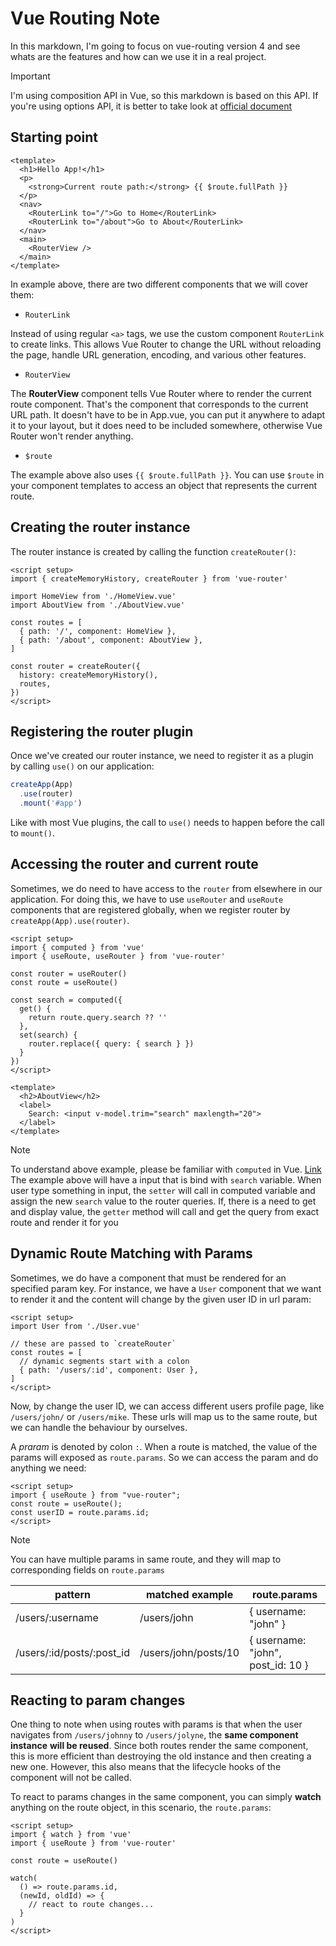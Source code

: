 # Vue Routing Note

In this markdown, I'm going to focus on vue-routing version 4 and see whats are the features and how can we use it in a real project.

> [!IMPORTANT]
> I'm using composition API in Vue, so this markdown is based on this API. If you're using options API, it is better to take look at [official document](https://router.vuejs.org/guide/)

## Starting point

```vue
<template>
  <h1>Hello App!</h1>
  <p>
    <strong>Current route path:</strong> {{ $route.fullPath }}
  </p>
  <nav>
    <RouterLink to="/">Go to Home</RouterLink>
    <RouterLink to="/about">Go to About</RouterLink>
  </nav>
  <main>
    <RouterView />
  </main>
</template>
```

In example above, there are two different components that we will cover them:

- `RouterLink`

Instead of using regular `<a>` tags, we use the custom component `RouterLink` to create links. This allows Vue Router to change the URL without reloading the page, handle URL generation, encoding, and various other features.

- `RouterView`

The **RouterView** component tells Vue Router where to render the current route component. That's the component that corresponds to the current URL path. It doesn't have to be in App.vue, you can put it anywhere to adapt it to your layout, but it does need to be included somewhere, otherwise Vue Router won't render anything.

- `$route`

The example above also uses `{{ $route.fullPath }}`. You can use `$route` in your component templates to access an object that represents the current route.

## Creating the router instance

The router instance is created by calling the function `createRouter()`:

```vue
<script setup>
import { createMemoryHistory, createRouter } from 'vue-router'

import HomeView from './HomeView.vue'
import AboutView from './AboutView.vue'

const routes = [
  { path: '/', component: HomeView },
  { path: '/about', component: AboutView },
]

const router = createRouter({
  history: createMemoryHistory(),
  routes,
})
</script>
```

## Registering the router plugin
Once we've created our router instance, we need to register it as a plugin by calling `use()` on our application:

```js
createApp(App)
  .use(router)
  .mount('#app')
```

Like with most Vue plugins, the call to `use()` needs to happen before the call to `mount()`.

## Accessing the router and current route

Sometimes, we do need to have access to the `router` from elsewhere in our application. For doing this, we have to use `useRouter` and `useRoute` components that are registered globally, when we register router by `createApp(App).use(router)`.

```vue
<script setup>
import { computed } from 'vue'
import { useRoute, useRouter } from 'vue-router'

const router = useRouter()
const route = useRoute()

const search = computed({
  get() {
    return route.query.search ?? ''
  },
  set(search) {
    router.replace({ query: { search } })
  }
})
</script>

<template>
  <h2>AboutView</h2>
  <label>
    Search: <input v-model.trim="search" maxlength="20">
  </label>
</template>
```

> [!NOTE]
> To understand above example, please be familiar with `computed` in Vue. [Link](https://vuejs.org/guide/essentials/computed.html#writable-computed)
> The example above will have a input that is bind with `search` variable. When user type something in input, the `setter` will call in computed variable and assign the new `search` value to the router queries.
> If, there is a need to get and display value, the `getter` method will call and get the query from exact route and render it for you

## Dynamic Route Matching with Params

Sometimes, we do have a component that must be rendered for an specified param key. For instance, we have a `User` component that we want to render it and the content will change by the given user ID in url param:

```vue
<script setup>
import User from './User.vue'

// these are passed to `createRouter`
const routes = [
  // dynamic segments start with a colon
  { path: '/users/:id', component: User },
]
</script>
```

Now, by change the user ID, we can access different users profile page, like `/users/john/` or `/users/mike`. These urls will map us to the same route, but we can handle the behaviour by ourselves.

A *praram* is denoted by colon `:`. When a route is matched, the value of the params will exposed as `route.params`. So we can access the param and do anything we need:

```vue
<script setup>
import { useRoute } from "vue-router";
const route = useRoute();
const userID = route.params.id;
</script>
```

> [!NOTE]
> You can have multiple params in same route, and they will map to corresponding fields on `route.params`

| pattern | matched example | route.params |
| --- | --- | --- |
| /users/:username | /users/john | { username: "john" } |
| /users/:id/posts/:post_id | /users/john/posts/10 | { username: "john", post_id: 10 } |

## Reacting to param changes

One thing to note when using routes with params is that when the user navigates from `/users/johnny` to `/users/jolyne`, the **same component instance**
**will be reused**. Since both routes render the same component, this is more efficient than destroying the old instance and then creating a new one. 
However, this also means that the lifecycle hooks of the component will not be called.

To react to params changes in the same component, you can simply **watch** anything on the route object, in this scenario, the `route.params`:

```vue
<script setup>
import { watch } from 'vue'
import { useRoute } from 'vue-router'

const route = useRoute()

watch(
  () => route.params.id,
  (newId, oldId) => {
    // react to route changes...
  }
)
</script>

```

